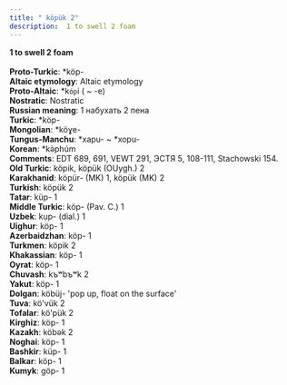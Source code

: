 ```yaml
---
title: " köpük 2"
description:  1 to swell 2 foam
---
```

<strong> 1 to swell 2 foam</strong><br><br>
<strong>Proto-Turkic</strong>:  *köp-<br>
<strong>Altaic etymology</strong>:  Altaic etymology<br>
<strong> Proto-Altaic</strong>:  *k`óp`i ( ~ -e)<br>
<strong>Nostratic</strong>:  Nostratic<br>
<strong>Russian meaning</strong>:  1 набухать 2 пена<br>
<strong>Turkic</strong>:  *köp-<br>
<strong>Mongolian</strong>:  *köɣe-<br>
<strong>Tungus-Manchu</strong>:  *xapu- ~ *xopu-<br>
<strong>Korean</strong>:  *kǝ̀phúm<br>
<strong>Comments</strong>:  EDT 689, 691, VEWT 291, ЭСТЯ 5, 108-111, Stachowski 154.<br>
<strong>Old Turkic</strong>:  köpik, köpük (OUygh.) 2<br>
<strong>Karakhanid</strong>:  köpür- (MK) 1, köpük (MK) 2<br>
<strong>Turkish</strong>:  köpük 2<br>
<strong>Tatar</strong>:  küp- 1<br>
<strong>Middle Turkic</strong>:  köp- (Pav. C.) 1<br>
<strong>Uzbek</strong>:  kụp- (dial.) 1<br>
<strong>Uighur</strong>:  köp- 1<br>
<strong>Azerbaidzhan</strong>:  köp- 1<br>
<strong>Turkmen</strong>:  köpik 2<br>
<strong>Khakassian</strong>:  köp- 1<br>
<strong>Oyrat</strong>:  köp- 1<br>
<strong>Chuvash</strong>:  kъʷbъʷk 2<br>
<strong>Yakut</strong>:  köp- 1<br>
<strong>Dolgan</strong>:  köbüj- 'pop up, float on the surface'<br>
<strong>Tuva</strong>:  kö'vük 2<br>
<strong>Tofalar</strong>:  kö'pük 2<br>
<strong>Kirghiz</strong>:  köp- 1<br>
<strong>Kazakh</strong>:  köbǝk 2<br>
<strong>Noghai</strong>:  köp- 1<br>
<strong>Bashkir</strong>:  küp- 1<br>
<strong>Balkar</strong>:  köp- 1<br>
<strong>Kumyk</strong>:  göp- 1<br>


